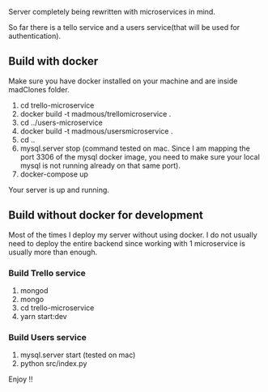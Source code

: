 Server completely being rewritten with microservices in mind.

So far there is a tello service and a users service(that will be used for authentication).

## Build with docker

Make sure you have docker installed on your machine and are inside madClones folder.

1. cd trello-microservice
2. docker build -t madmous/trellomicroservice .
3. cd ../users-microservice
4. docker build -t madmous/usersmicroservice .
5. cd ..
6. mysql.server stop (command tested on mac. Since I am mapping the port 3306 of the mysql docker image, you need to make sure your local mysql is not running already on that same port).
7. docker-compose up

Your server is up and running.

## Build without docker for development

Most of the times I deploy my server without using docker. I do not usually need to deploy the entire backend since working with 1 microservice is usually more than enough.

### Build Trello service

1. mongod
2. mongo
1. cd trello-microservice
2. yarn start:dev

### Build Users service

1. mysql.server start (tested on mac)
2. python src/index.py

Enjoy !!
